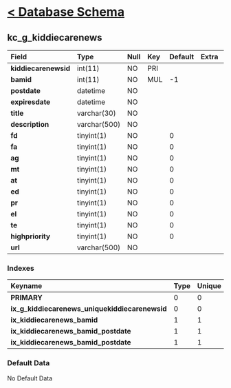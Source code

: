 # [< Database Schema](DatabaseSchema.md) #

## kc\_g\_kiddiecarenews ##
| **Field** | Type | Null | Key | Default | Extra | Comment |
|:----------|:-----|:-----|:----|:--------|:------|:--------|
| **kiddiecarenewsid** | int(11) | NO | PRI |  |  |  |
| **bamid** | int(11) | NO | MUL | -1 |  |  |
| **postdate** | datetime | NO |  |  |  |  |
| **expiresdate** | datetime | NO |  |  |  |  |
| **title** | varchar(30) | NO |  |  |  |  |
| **description** | varchar(500) | NO |  |  |  |  |
| **fd** | tinyint(1) | NO |  | 0 |  |  |
| **fa** | tinyint(1) | NO |  | 0 |  |  |
| **ag** | tinyint(1) | NO |  | 0 |  |  |
| **mt** | tinyint(1) | NO |  | 0 |  |  |
| **at** | tinyint(1) | NO |  | 0 |  |  |
| **ed** | tinyint(1) | NO |  | 0 |  |  |
| **pr** | tinyint(1) | NO |  | 0 |  |  |
| **el** | tinyint(1) | NO |  | 0 |  |  |
| **te** | tinyint(1) | NO |  | 0 |  |  |
| **highpriority** | tinyint(1) | NO |  | 0 |  |  |
| **url** | varchar(500) | NO |  |  |  |  |


### Indexes ###
| **Keyname** | Type | Unique | Packed | Column | Seq | Cardinality | Collation | Null | Comment |
|:------------|:-----|:-------|:-------|:-------|:----|:------------|:----------|:-----|:--------|
| **PRIMARY** | 0 | 0 | 0 | kiddiecarenewsid | 1 | 0 | A | 0 | 0 |
| **ix\_g\_kiddiecarenews\_uniquekiddiecarenewsid** | 0 | 0 | 0 | kiddiecarenewsid | 1 | 0 | A | 0 | 0 |
| **ix\_kiddiecarenews\_bamid** | 1 | 1 | 1 | bamid | 1 |  | A | 1 | 1 |
| **ix\_kiddiecarenews\_bamid\_postdate** | 1 | 1 | 1 | bamid | 1 |  | A | 1 | 1 |
| **ix\_kiddiecarenews\_bamid\_postdate** | 1 | 1 | 1 | postdate | 2 |  | A | 1 | 1 |


### Default Data ###
No Default Data